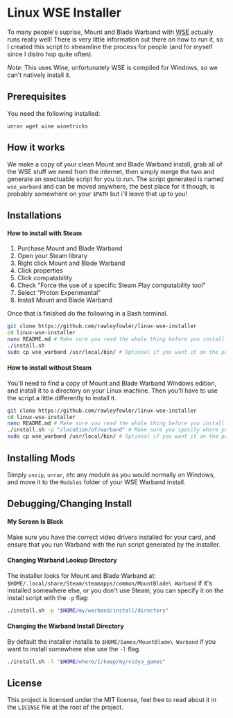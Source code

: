 # Linux WSE Installer
To many people's suprise, Mount and Blade Warband with [WSE](https://forums.taleworlds.com/index.php?threads/wb-warband-script-enhancer-v4-8-5-for-1-174.324890/) actually runs really well!
There is very little information out there on how to run it, so I created this script
to streamline the process for people (and for myself since I distro hop quite often).

*Note*: This uses Wine, unfortunately WSE is compiled for Windows, so we can't natively install it.

## Prerequisites
You need the following installed:
```
unrar wget wine winetricks 
```

## How it works
We make a copy of your clean Mount and Blade Warband install, grab all of the WSE stuff
we need from the internet, then simply merge the two and generate an exectuable script for you to run.
The script generated is named `wse_warband` and can be moved anywhere, the best place for it
though, is probably somewhere on your `$PATH` but i'll leave that up to you!


## Installations
#### How to install with Steam
1. Purchase Mount and Blade Warband
2. Open your Steam library
3. Right click Mount and Blade Warband
4. Click properties
5. Click compatability
6. Check "Force the use of a specific Steam Play compatability tool"
7. Select "Proton Experimental"
8. Install Mount and Blade Warband

Once that is finished do the following in a Bash terminal.
```bash
git clone https://github.com/rawleyfowler/linux-wse-installer
cd linux-wse-installer
nano README.md # Make sure you read the whole thing before you install
./install.sh
sudo cp wse_warband /usr/local/bin/ # Optional if you want it on the path.
```

#### How to install without Steam
You'll need to find a copy of Mount and Blade Warband Windows edition, and
install it to a directory on your Linux machine. Then you'll have to use the script a little
differently to install it.
```bash
git clone https://github.com/rawleyfowler/linux-wse-installer
cd linux-wse-installer
nano README.md # Make sure you read the whole thing before you install
./install.sh -p "/location/of/warband" # Make sure you specify where you have the game!
sudo cp wse_warband /usr/local/bin/ # Optional if you want it on the path.
```

## Installing Mods
Simply `unzip`, `unrar`, etc any module as you would normally on Windows, and move it to the `Modules` folder
of your WSE Warband install.


## Debugging/Changing Install

#### My Screen Is Black
Make sure you have the correct video drivers installed for your card, and ensure that you run Warband
with the run script generated by the installer.

#### Changing Warband Lookup Directory
The installer looks for Mount and Blade Warband at: `$HOME/.local/share/Steam/steamapps/common/MountBlade\ Warband` if
it's installed somewhere else, or you don't use Steam, you can specify it on the install script with the `-p` flag:
```bash
./install.sh -p "$HOME/my/warband/install/directory"
```

#### Changing the Warband Install Directory
By default the installer installs to `$HOME/Games/MountBlade\ Warband` if you want to install
somewhere else use the `-l` flag.
```bash
./install.sh -l "$HOME/where/I/keep/my/vidya_games"
```

## License
This project is licensed under the MIT license, feel free to read about it in the `LICENSE` file at the root of the project.